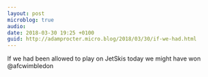 ```yaml
---
layout: post
microblog: true
audio: 
date: 2018-03-30 19:25 +0100
guid: http://adamprocter.micro.blog/2018/03/30/if-we-had.html
---
```

If we had been allowed to play on JetSkis today we might have won @afcwimbledon 
